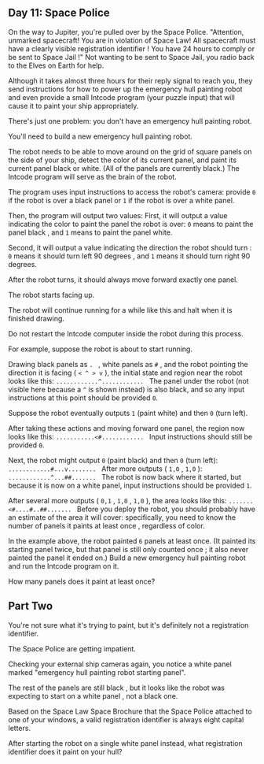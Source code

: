 ## Day 11: Space Police

 On the way to Jupiter, you're pulled over by the Space Police. "Attention, unmarked spacecraft! You are in violation of Space Law! All spacecraft must have a clearly visible registration identifier ! You have 24 hours to comply or be sent to Space Jail !" Not wanting to be sent to Space Jail, you radio back to the Elves on Earth for help.

Although it takes almost three hours for their reply signal to reach you, they send instructions for how to power up the emergency hull painting robot and even provide a small Intcode program (your puzzle input) that will cause it to paint your ship appropriately.

There's just one problem: you don't have an emergency hull painting robot.

You'll need to build a new emergency hull painting robot.

The robot needs to be able to move around on the grid of square panels on the side of your ship, detect the color of its current panel, and paint its current panel black or white. (All of the panels are currently black.) The Intcode program will serve as the brain of the robot.

The program uses input instructions to access the robot's camera: provide ` 0 ` if the robot is over a black panel or ` 1 ` if the robot is over a white panel.

Then, the program will output two values: First, it will output a value indicating the color to paint the panel the robot is over: ` 0 ` means to paint the panel black , and ` 1 ` means to paint the panel white.

Second, it will output a value indicating the direction the robot should turn : ` 0 ` means it should turn left 90 degrees , and ` 1 ` means it should turn right 90 degrees.

After the robot turns, it should always move forward exactly one panel.

The robot starts facing up.

The robot will continue running for a while like this and halt when it is finished drawing.

Do not restart the Intcode computer inside the robot during this process.

For example, suppose the robot is about to start running.

Drawing black panels as `. ` , white panels as ` # ` , and the robot pointing the direction it is facing ( ` < ^ > v ` ), the initial state and region near the robot looks like this: `............^............ ` The panel under the robot (not visible here because a ` ^ ` is shown instead) is also black, and so any input instructions at this point should be provided ` 0 `.

Suppose the robot eventually outputs ` 1 ` (paint white) and then ` 0 ` (turn left).

After taking these actions and moving forward one panel, the region now looks like this: `...........<#............ ` Input instructions should still be provided ` 0 `.

Next, the robot might output ` 0 ` (paint black) and then ` 0 ` (turn left): `............#...v........ ` After more outputs ( ` 1,0 ` , ` 1,0 ` ): `............^...##....... ` The robot is now back where it started, but because it is now on a white panel, input instructions should be provided ` 1 `.

After several more outputs ( ` 0,1 ` , ` 1,0 ` , ` 1,0 ` ), the area looks like this: `.......<#....#..##....... ` Before you deploy the robot, you should probably have an estimate of the area it will cover: specifically, you need to know the number of panels it paints at least once , regardless of color.

In the example above, the robot painted ` 6 ` panels at least once. (It painted its starting panel twice, but that panel is still only counted once ; it also never painted the panel it ended on.) Build a new emergency hull painting robot and run the Intcode program on it.

How many panels does it paint at least once? 

## Part Two

 You're not sure what it's trying to paint, but it's definitely not a registration identifier.

The Space Police are getting impatient.

Checking your external ship cameras again, you notice a white panel marked "emergency hull painting robot starting panel".

The rest of the panels are still black , but it looks like the robot was expecting to start on a white panel , not a black one.

Based on the Space Law Space Brochure that the Space Police attached to one of your windows, a valid registration identifier is always eight capital letters.

After starting the robot on a single white panel instead, what registration identifier does it paint on your hull? 
